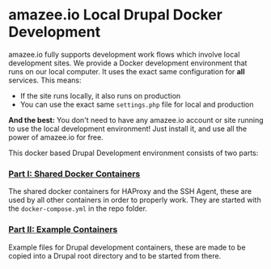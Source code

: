 # amazee.io Local Drupal Docker Development

amazee.io fully supports development work flows which involve local development sites. We provide a Docker development environment that runs on our local computer.
It uses the exact same configuration for **all** services. This means:
 - If the site runs locally, it also runs on production
 - You can use the exact same `settings.php` file for local and production

**And the best:** You don't need to have any amazee.io account or site running to use the local development environment! Just install it, and use all the power of amazee.io for free.

This docker based Drupal Development environment consists of two parts:

### [Part I: Shared Docker Containers](./shared_containers.md)

The shared docker containers for HAProxy and the SSH Agent, these are used by all other containers in order to properly work. They are started with the `docker-compose.yml` in the repo folder.


### [Part II: Example Containers](./drupal_site_containers.md)
Example files for Drupal development containers, these are made to be copied into a Drupal root directory and to be started from there.
